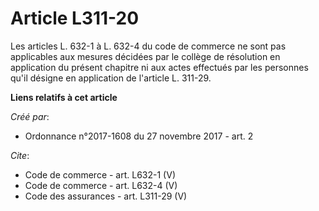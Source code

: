 # Article L311-20

Les articles L. 632-1 à L. 632-4 du code de commerce ne sont pas applicables aux mesures décidées par le collège de
résolution en application du présent chapitre ni aux actes effectués par les personnes qu'il désigne en application de
l'article L. 311-29.

**Liens relatifs à cet article**

_Créé par_:

  - Ordonnance n°2017-1608 du 27 novembre 2017 - art. 2

_Cite_:

  - Code de commerce - art. L632-1 (V)
  - Code de commerce - art. L632-4 (V)
  - Code des assurances - art. L311-29 (V)
